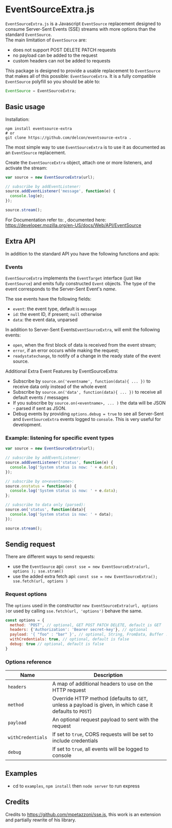 # EventSourceExtra.js

`EventSourceExtra.js` is a Javascript `EventSource` replacement designed
to consume Server-Sent Events (SSE) streams with more options than the standard `EventSource`.  
The main limitation of
`EventSource` are: 
- does not support POST DELETE PATCH requests
- no payload can be added to the request
- custom headers can not be added to requests


This package is designed to provide a usable replacement to
`EventSource` that makes all of this possible: `EventSourceExtra`. It is a fully
compatible `EventSource` polyfill so you should be able to:

```js
EventSource = EventSourceExtra;
```

## Basic usage

Installation:
```shell
npm install eventsource-extra
# or
git clone https://github.com/delcon/eventsource-extra .
```
 
The most simple way to use `EventSourceExtra` is to use it as documented as an `EventSource` replacement.

Create the `EventSourceExtra` object, attach
one or more listeners, and activate the stream:

```js
var source = new EventSourceExtra(url);

// subscribe by addEventListener:
source.addEventListener('message', function(e) {
  console.log(e);
});

source.stream();
```
For Documentation refer to: , documented here:  
https://developer.mozilla.org/en-US/docs/Web/API/EventSource
  
## Extra API
In addition to the standard API you have the following functions and apis:
  
### Events

`EventSourceExtra` implements the `EventTarget` interface (just like `EventSource`)
and emits fully constructed `Event` objects. The type of the event
corresponds to the Server-Sent Event's _name_.

The sse events have the following fields:

- `event`: the event type, default is `message`
- `id`: the event ID, if present; `null` otherwise
- `data`: the event data, unparsed

In addition to Server-Sent Events`EventSourceExtra`, will emit the following events:

- `open`, when the first block of data is received from the event stream;
- `error`, if an error occurs while making the request;
- `readystatechange`, to notify of a change in the ready state of the
  event source.
  
Additional Extra Event Features by EventSourceExtra:
- Subscribe by `source.on('eventname', function(data){ ... })` to receive data only instead of the whole event
- Subscribe by `source.on('data', function(data){ ... })` to receive all default events / messages
- If you subscribe by `source.on(<eventname>, ... )` the data will be JSON - parsed if sent as JSON.
- Debug events by providing `options.debug = true` to see all Server-Sent and `EventSourceExtra` events logged to `console`. This is very useful for development. 


### Example: listening for specific event types

```js
var source = new EventSourceExtra(url);

// subscribe by addEventListener:
source.addEventListener('status', function(e) {
  console.log('System status is now: ' + e.data);
});

// subscribe by on<eventname>:
source.onstatus = function(e) { 
  console.log('System status is now: ' + e.data);
};

// subscribe to data only (parsed):
source.on('status', function(data){
  console.log('System status is now: ' + data);
});

source.stream();
```
## Sendig request
There are different ways to send requests:
- use the `EventSource` api: `const sse = new EventSourceExtra(url, options ); sse.stram()`
- use the added extra fetch api: `const sse = new EventSourceExtra(); sse.fetch(url, options )`


### Request options
The `options` used in the constructor `new EventSourceExtra(url, options )`or used by calling `sse.fetch(url, 'options')` behave the same. 

```js
const options = {
  method: 'POST', // optional, GET POST PATCH DELETE, default is GET
  headers: {'Authorization': 'Bearer secret-key'}, // optional
  payload: '{ "foo" : "bar" }', // optional, String, FromData, Buffer ...
  withCredentials: true, // optional, default is false
  debug: true // optional, default is false
}
```

### Options reference

| Name              | Description |
| ----------------- | ----------- |
| `headers`         | A map of additional headers to use on the HTTP request |
| `method`          | Override HTTP method (defaults to `GET`, unless a payload is given, in which case it defaults to `POST`) |
| `payload`         | An optional request payload to sent with the request |
| `withCredentials` | If set to `true`, CORS requests will be set to include credentials |
| `debug`           | If set to `true`, all events will be logged to console |

## Examples
- cd to `examples`, `npm install` then `node server` to run express

## Credits

Credits to https://github.com/mpetazzoni/sse.js, this work is an extension and partially rewrite of his library.
